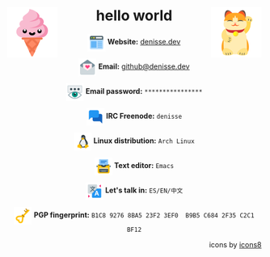 <div align="center">

<img align="left" src="img/icons8-kawaii-ice-cream-100.png" width="100">

<img align="right" src="img/icons8-maneki-100.png" width="100">

# hello world

</div>
<div align="center">

<img align="center" src="img/icons8-web-design-100.png" width="35"> **Website:** [denisse.dev](https://denisse.dev)

<img align="center" src="img/icons8-love-letter-100.png" width="35"> **Email:** [github@denisse.dev](mailto:github@denisse.dev)

<img align="center" src="img/icons8-show-password-100.png" width="35"> **Email password:** `****************`

<img align="center" src="img/icons8-chat-100.png" width="35"> **IRC Freenode:** `denisse`

<img align="center"  src="img/icons8-linux-100.png" width="35"> **Linux distribution:** `Arch Linux`

<img align="center" src="img/icons8-blog-100.png" width="35"> **Text editor:** `Emacs`

<img align="center" src="img/icons8-translation-100.png" width="35"> **Let's talk in:** `ES/EN/中文`

<img align="center" src="img/icons8-heart-key-100.png" width="35"> **PGP fingerprint:** `B1C8 9276 8BA5 23F2 3EF0  B9B5 C684 2F35 C2C1 BF12`

</div>

<div align="right">

icons by [icons8](icons8.com)

</div>
